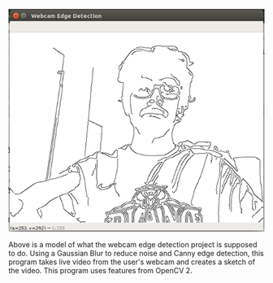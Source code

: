 ![Demo of Webcam Edge Detection](https://github.com/kedaraman/DeepLearningComputerVisionUdemy/blob/master/WebcamEdgeDetection/Demo.PNG)

Above is a model of what the webcam edge detection project is supposed to do. Using a Gaussian Blur to reduce noise and Canny edge detection, this program takes live video from the user's webcam and creates a sketch of the video. This program uses features from OpenCV 2.
